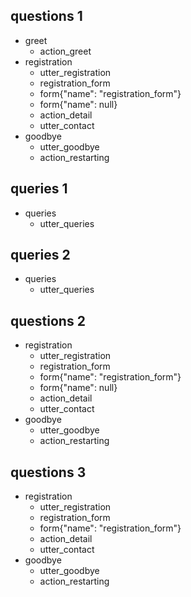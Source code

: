 ## questions 1
* greet
  - action_greet
* registration
  - utter_registration
  - registration_form
  - form{"name": "registration_form"}
  - form{"name": null}
  - action_detail
  - utter_contact
* goodbye
  - utter_goodbye
  - action_restarting

## queries 1
* queries
  - utter_queries

## queries 2
* queries
  - utter_queries
## questions 2
* registration
  - utter_registration
  - registration_form
  - form{"name": "registration_form"}
  - form{"name": null}
  - action_detail
  - utter_contact
* goodbye
  - utter_goodbye
  - action_restarting
  
## questions 3
* registration
  - utter_registration
  - registration_form
  - form{"name": "registration_form"}
  - action_detail
  - utter_contact
* goodbye
  - utter_goodbye
  - action_restarting